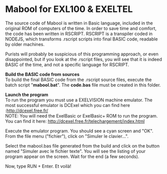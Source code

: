 # Mabool for EXL100 & EXELTEL

The source code of Mabool is written in Basic language, included in the original ROM of computers of the time. In order to save time and comfort, the code has been written in RSCRIPT. RSCRIPT is a transpiler coded in NODEJS, which transforms .rscript scripts into final BASIC code, readable by older machines. 

Purists will probably be suspicious of this programming approach, or even disappointed, but if you look at the .rscript files, you will see that it is indeed BASIC of the time, and not a specific language for RSCRIPT.

<b>Build the BASIC code from sources</b><br>
To build the final BASIC code from the .rscript source files, execute the batch script "<b>mabool.bat</b>". The <b>code.bas</b> file must be created in this folder.

<b>Launch the program</b><br>
To run the program you must use a EXELVISION machine emulator. The most successful emulator is DCExel which you can find here :http://dcexel.free.fr/<br>
NOTE: You will need the ExelBasic or ExelBasic+ ROM to run the program. You can find it here: http://dcexel.free.fr/telechargement/index.html<br> 

Execute the emulator program. You should see a cyan screen and "OK". From the file menu ("fichier"), click on "Simuler le clavier...".

Select the mabool.bas file generated from the build and click on the button named "Simuler avec le fichier texte". You will see the listing of your program appear on the screen. Wait for the end (a few seconds). 

Now, type RUN + Enter. Et voilà!
